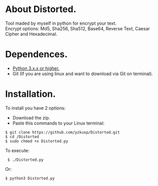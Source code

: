 # About Distorted.
Tool maded by myself in python for encrypt your text.\
Encrypt options: Md5, Sha256, Sha512, Base64, Reverse Text, Caesar Cipher and Hexadecimal.

# Dependences.
- [Python 3.x.x or higher.](https://www.python.org/downloads/)
- Git (If you are using linux and want to download via Git on terminal).

# Installation.
To install you have 2 options:
- Download the zip.
- Paste this commands to your Linux terminal:
 ```
 $ git clone https://github.com/yzkuxp/Distorted.git
 $ cd /Distorted
 $ sudo chmod +x Distorted.py
 ```
 To execute:
 ```
  $ ./Distorted.py
 ```
 Or:
 ```
 $ python3 Distorted.py
 ```
